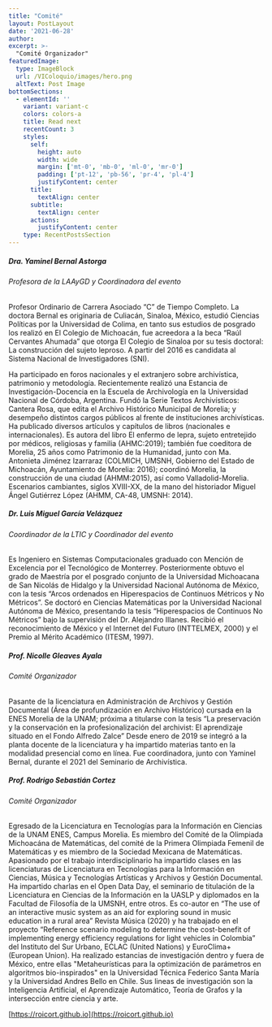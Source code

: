 ```yaml
---
title: "Comité"
layout: PostLayout
date: '2021-06-28'
author: 
excerpt: >-
  "Comité Organizador"
featuredImage:
  type: ImageBlock
  url: /VIColoquio/images/hero.png
  altText: Post Image
bottomSections:
  - elementId: ''
    variant: variant-c
    colors: colors-a
    title: Read next
    recentCount: 3
    styles:
      self:
        height: auto
        width: wide
        margin: ['mt-0', 'mb-0', 'ml-0', 'mr-0']
        padding: ['pt-12', 'pb-56', 'pr-4', 'pl-4']
        justifyContent: center
      title:
        textAlign: center
      subtitle:
        textAlign: center
      actions:
        justifyContent: center
    type: RecentPostsSection
---
```


##### Dra. Yaminel Bernal Astorga
###### Profesora de la LAAyGD y Coordinadora del evento

Profesor Ordinario de Carrera Asociado “C” de Tiempo Completo. La doctora Bernal es originaria de Culiacán, Sinaloa, México, estudió Ciencias Políticas por la Universidad de Colima, en tanto sus estudios de posgrado los realizó en El Colegio de Michoacán, fue acreedora a la beca “Raúl Cervantes Ahumada” que otorga El Colegio de Sinaloa por su tesis doctoral: La construcción del sujeto leproso. A partir del 2016 es candidata al Sistema Nacional de Investigadores (SNI).

Ha participado en foros nacionales y el extranjero sobre archivística, patrimonio y metodología. Recientemente realizó una Estancia de Investigación-Docencia en la Escuela de Archivología en la Universidad Nacional de Córdoba, Argentina. Fundó la Serie Textos Archivísticos: Cantera Rosa, que edita el Archivo Histórico Municipal de Morelia; y desempeño distintos cargos públicos al frente de instituciones archivísticas. Ha publicado diversos artículos y capítulos de libros (nacionales e internacionales). Es autora del libro El enfermo de lepra, sujeto entretejido por médicos, religiosas y familia (AHMC:2019); también fue coeditora de Morelia, 25 años como Patrimonio de la Humanidad, junto con Ma. Antonieta Jiménez Izarraraz (COLMICH, UMSNH, Gobierno del Estado de Michoacán, Ayuntamiento de Morelia: 2016); coordinó Morelia, la construcción de una ciudad (AHMM:2015), así como Valladolid-Morelia. Escenarios cambiantes, siglos XVIII-XX, de la mano del historiador Miguel Ángel Gutiérrez López (AHMM, CA-48, UMSNH: 2014). 

##### Dr. Luis Miguel García Velázquez
###### Coordinador de la LTIC y Coordinador del evento

Es Ingeniero en Sistemas Computacionales graduado con Mención de Excelencia por el Tecnológico de Monterrey. Posteriormente obtuvo el grado de Maestría por el posgrado conjunto de la Universidad Michoacana de San Nicolás de Hidalgo y la Universidad Nacional Autónoma de México, con la tesis “Arcos ordenados en Hiperespacios de Continuos Métricos y No Métricos”. Se doctoró en Ciencias Matemáticas por la Universidad Nacional Autónoma de México, presentando la tesis “Hiperespacios de Continuos No Métricos” bajo la supervisión del Dr. Alejandro Illanes.
Recibió el reconocimiento de México y el Internet del Futuro (INTTELMEX, 2000) y el Premio al Mérito Académico (ITESM, 1997).

##### Prof. Nicolle Gleaves Ayala
###### Comité Organizador

Pasante de la licenciatura en Administración de Archivos y Gestión Documental (Área de profundización en Archivo Histórico) cursada en la ENES Morelia de la UNAM; próxima a titularse con la tesis “La preservación y la conservación en la profesionalización del archivist: El aprendizaje situado en el Fondo Alfredo Zalce” Desde enero de 2019 se integró a la planta docente de la licenciatura y ha impartido materias tanto en la modalidad presencial como en línea. Fue coordinadora, junto con Yaminel Bernal, durante el 2021 del Seminario de Archivística.

##### Prof. Rodrigo Sebastián Cortez
###### Comité Organizador

Egresado de la Licenciatura en Tecnologías para la Información en Ciencias de la UNAM ENES, Campus Morelia. Es miembro del Comité de la Olimpiada Michoacána de Matemáticas, del comité de la Primera Olimpiada Femenil de Matemáticas y es miembro de la Sociedad Mexicana de Matemáticas. Apasionado por el trabajo interdisciplinario ha impartido clases en las licenciaturas de Licenciatura en Tecnologías para la Información en Ciencias, Música y Tecnologías Artísticas y Archivos y Gestión Documental. Ha impartido charlas en el Open Data Day, el seminario de titulación de la Licenciatura en Ciencias de la Información en la UASLP y diplomados en la Facultad de Filosofía de la UMSNH, entre otros. Es co-autor en “The use of an interactive music system as an aid for exploring sound in music education in a rural area” Revista Música (2020) y ha trabajado en el proyecto “Reference scenario modeling to determine the cost-benefit of implementing energy efficiency regulations for light vehicles in Colombia” del Instituto del Sur Urbano, ECLAC (United Nations) y EuroClima+ (European Union). Ha realizado estancias de investigación dentro y fuera de México, entre ellas "Metaheurísticas para la optimización de parámetros en algoritmos bio-inspirados" en la Universidad Técnica Federico Santa María y la Universidad Andres Bello en Chile. Sus lineas de investigación son la Inteligencia Artificial, el Aprendizaje Automático, Teoría de Grafos y la intersección entre ciencia y arte.

[https://roicort.github.io](https://roicort.github.io)